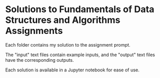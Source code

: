 # Solutions to Fundamentals of Data Structures and Algorithms Assignments

Each folder contains my solution to the assignment prompt. 

The "input" text files contain example inputs, and the "output" text files have the corresponding outputs. 

Each solution is available in a Jupyter notebook for ease of use.
